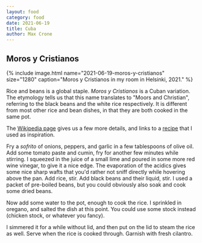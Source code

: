 ```yaml
---
layout: food
category: food
date: 2021-06-19
title: Cuba
author: Max Crone
---
```


## Moros y Cristianos
{% include image.html name="2021-06-19-moros-y-cristianos" size="1280" caption="Moros y Cristianos in my room in Helsinki, 2021." %}

Rice and beans is a global staple.
*Moros y Cristianos* is a Cuban variation.
The etymology tells us that this name translates to "Moors and Christian", referring to the black beans and the white rice respectively.
It is different from most other rice and bean dishes, in that they are both cooked in the same pot.

The [Wikipedia page](https://en.wikipedia.org/wiki/Moros_y_Cristianos_(dish)) gives us a few more details, and links to a [recipe](https://icuban.com/food/moros_y_cristianos.html) that I used as inspiration.

Fry a *sofrito* of onions, peppers, and garlic in a few tablespoons of olive oil.
Add some tomato paste and cumin, fry for another few minutes while stirring.
I squeezed in the juice of a small lime and poured in some more red wine vinegar, to give it a nice edge.
The evaporation of the acidics gives some nice sharp wafts that you'd rather not sniff directly while hovering above the pan.
Add rice, stir.
Add black beans and their liquid, stir.
I used a packet of pre-boiled beans, but you could obviously also soak and cook some dried beans.

Now add some water to the pot, enough to cook the rice.
I sprinkled in oregano, and salted the dish at this point.
You could use some stock instead (chicken stock, or whatever you fancy).

I simmered it for a while without lid, and then put on the lid to steam the rice as well.
Serve when the rice is cooked through.
Garnish with fresh cilantro.
